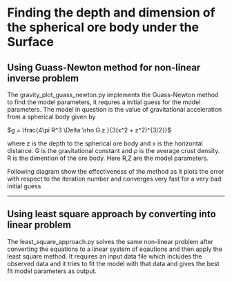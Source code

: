 # Finding the depth and dimension of the spherical ore body under the Surface 

## Using Guass-Newton method for non-linear inverse problem
The gravity_plot_guass_newton.py implements the Guass-Newton method to find the model parameters, it requres a initial guess for the model parameters. The model in question is the value of gravitational acceleration from a spherical body given by

$g = \frac{4\pi R^3 \Delta \rho G z }{3(x^2 + z^2)^{3/2}}$

where z is the depth to the spherical ore body and x is the horizontal distance. G is the gravitational constant and $\rho$ is the average crust density. R is the dimention of the ore body. Here R,Z are the model parameters.

Following diagram show the effectiveness of the method as it plots the error with respect to the iteration number and converges very fast for a very bad initial guess


---
## Using least square approach by converting into linear problem

The least_square_approach.py solves the same non-linear problem after converting the equations to a linear system of eqautions and then apply the least square method. It requires an input data file which includes the observed data and it tries to fit the model with that data and gives the best fit model parameters as output.
